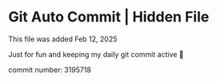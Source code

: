 # Git Auto Commit | Hidden File

This file was added Feb 12, 2025

Just for fun and keeping my daily git commit active 🤪

commit number: 3195718
